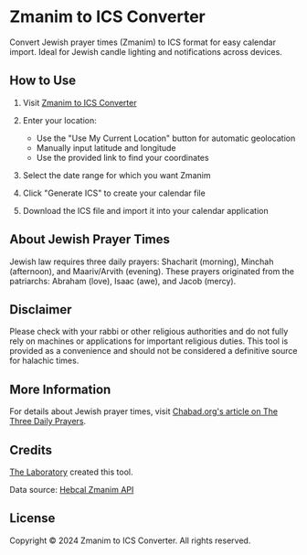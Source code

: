 # Zmanim to ICS Converter

Convert Jewish prayer times (Zmanim) to ICS format for easy calendar import. Ideal for Jewish candle lighting and notifications across devices.

## How to Use

1. Visit [Zmanim to ICS Converter](https://stirlo.github.io/JPT-swift/)

2. Enter your location:
   - Use the "Use My Current Location" button for automatic geolocation
   - Manually input latitude and longitude
   - Use the provided link to find your coordinates

3. Select the date range for which you want Zmanim

4. Click "Generate ICS" to create your calendar file

5. Download the ICS file and import it into your calendar application

## About Jewish Prayer Times

Jewish law requires three daily prayers: Shacharit (morning), Minchah (afternoon), and Maariv/Arvith (evening). These prayers originated from the patriarchs: Abraham (love), Isaac (awe), and Jacob (mercy).

## Disclaimer

Please check with your rabbi or other religious authorities and do not fully rely on machines or applications for important religious duties. This tool is provided as a convenience and should not be considered a definitive source for halachic times.

## More Information

For details about Jewish prayer times, visit [Chabad.org's article on The Three Daily Prayers](https://www.chabad.org/library/article_cdo/aid/682090/jewish/The-Three-Daily-Prayers.htm).

## Credits

[The Laboratory](https://thelaboratory.cc) created this tool.

Data source: [Hebcal Zmanim API](https://www.hebcal.com/home/1663/zmanim-halachic-times-api)

## License

Copyright © 2024 Zmanim to ICS Converter. All rights reserved.
